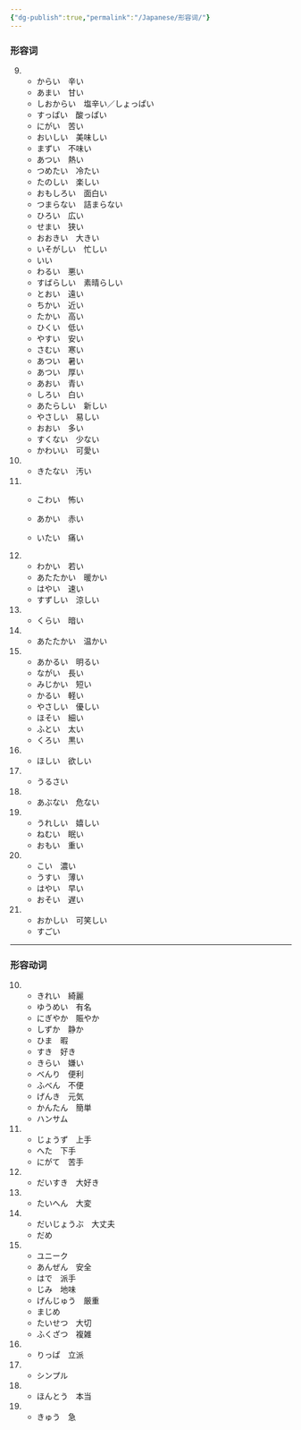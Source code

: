 ```yaml
---
{"dg-publish":true,"permalink":"/Japanese/形容词/"}
---
```


### 形容词

9. - からい　辛い
   - あまい　甘い
   - しおからい　塩辛い／しょっぱい
   - すっぱい　酸っぱい
   - にがい　苦い
   - おいしい　美味しい
   - まずい　不味い
   - あつい　熱い
   - つめたい　冷たい
   - たのしい　楽しい
   - おもしろい　面白い
   - つまらない　詰まらない
   - ひろい　広い
   - せまい　狭い
   - おおきい　大きい
   - いそがしい　忙しい
   - いい
   - わるい　悪い
   - すばらしい　素晴らしい
   - とおい　遠い
   - ちかい　近い
   - たかい　高い
   - ひくい　低い
   - やすい　安い
   - さむい　寒い
   - あつい　暑い
   - あつい　厚い
   - あおい　青い
   - しろい　白い
   - あたらしい　新しい
   - やさしい　易しい
   - おおい　多い
   - すくない　少ない
   - かわいい　可愛い
10. - きたない　汚い

11. - こわい　怖い

    - あかい　赤い
    - いたい　痛い
12. - わかい　若い
    - あたたかい　暖かい
    - はやい　速い
    - すずしい　涼しい

13. - くらい　暗い

14. - あたたかい　温かい

15. - あかるい　明るい
    - ながい　長い
    - みじかい　短い
    - かるい　軽い
    - やさしい　優しい
    - ほそい　細い
    - ふとい　太い
    - くろい　黒い

16. - ほしい　欲しい
17. - うるさい

18. - あぶない　危ない
19. - うれしい　嬉しい
    - ねむい　眠い
    - おもい　重い

20. - こい　濃い
    - うすい　薄い
    - はやい　早い
    - おそい　遅い

24. - おかしい　可笑しい
    - すごい

---

### 形容动词

10. - きれい　綺麗
    - ゆうめい　有名
    - にぎやか　賑やか
    - しずか　静か
    - ひま　暇
    - すき　好き
    - きらい　嫌い
    - べんり　便利
    - ふべん　不便
    - げんき　元気
    - かんたん　簡単
    - ハンサム
11. - じょうず　上手
    - へた　下手
    - にがて　苦手
12. - だいすき　大好き

13. - たいへん　大変

14. - だいじょうぶ　大丈夫
    - だめ

15. - ユニーク
    - あんぜん　安全
    - はで　派手
    - じみ　地味
    - げんじゅう　厳重
    - まじめ
    - たいせつ　大切
    - ふくざつ　複雑

16. - りっぱ　立派
17. - シンプル

18. - ほんとう　本当

22. - きゅう　急





